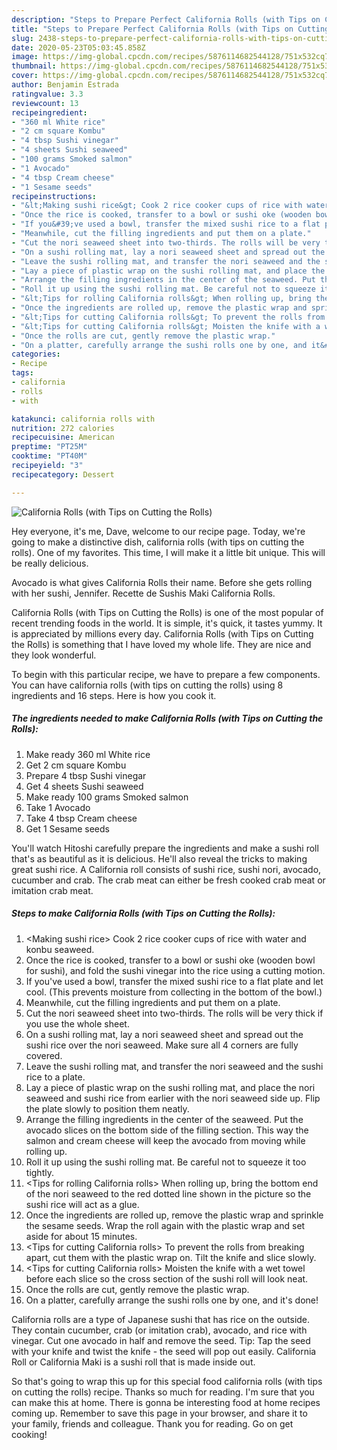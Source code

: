 ```yaml
---
description: "Steps to Prepare Perfect California Rolls (with Tips on Cutting the Rolls)"
title: "Steps to Prepare Perfect California Rolls (with Tips on Cutting the Rolls)"
slug: 2438-steps-to-prepare-perfect-california-rolls-with-tips-on-cutting-the-rolls
date: 2020-05-23T05:03:45.858Z
image: https://img-global.cpcdn.com/recipes/5876114682544128/751x532cq70/california-rolls-with-tips-on-cutting-the-rolls-recipe-main-photo.jpg
thumbnail: https://img-global.cpcdn.com/recipes/5876114682544128/751x532cq70/california-rolls-with-tips-on-cutting-the-rolls-recipe-main-photo.jpg
cover: https://img-global.cpcdn.com/recipes/5876114682544128/751x532cq70/california-rolls-with-tips-on-cutting-the-rolls-recipe-main-photo.jpg
author: Benjamin Estrada
ratingvalue: 3.3
reviewcount: 13
recipeingredient:
- "360 ml White rice"
- "2 cm square Kombu"
- "4 tbsp Sushi vinegar"
- "4 sheets Sushi seaweed"
- "100 grams Smoked salmon"
- "1 Avocado"
- "4 tbsp Cream cheese"
- "1 Sesame seeds"
recipeinstructions:
- "&lt;Making sushi rice&gt; Cook 2 rice cooker cups of rice with water and konbu seaweed."
- "Once the rice is cooked, transfer to a bowl or sushi oke (wooden bowl for sushi), and fold the sushi vinegar into the rice using a cutting motion."
- "If you&#39;ve used a bowl, transfer the mixed sushi rice to a flat plate and let cool. (This prevents moisture from collecting in the bottom of the bowl.)"
- "Meanwhile, cut the filling ingredients and put them on a plate."
- "Cut the nori seaweed sheet into two-thirds. The rolls will be very thick if you use the whole sheet."
- "On a sushi rolling mat, lay a nori seaweed sheet and spread out the sushi rice over the nori seaweed. Make sure all 4 corners are fully covered."
- "Leave the sushi rolling mat, and transfer the nori seaweed and the sushi rice to a plate."
- "Lay a piece of plastic wrap on the sushi rolling mat, and place the nori seaweed and sushi rice from earlier with the nori seaweed side up. Flip the plate slowly to position them neatly."
- "Arrange the filling ingredients in the center of the seaweed. Put the avocado slices on the bottom side of the filling section. This way the salmon and cream cheese will keep the avocado from moving while rolling up."
- "Roll it up using the sushi rolling mat. Be careful not to squeeze it too tightly."
- "&lt;Tips for rolling California rolls&gt; When rolling up, bring the bottom end of the nori seaweed to the red dotted line shown in the picture so the sushi rice will act as a glue."
- "Once the ingredients are rolled up, remove the plastic wrap and sprinkle the sesame seeds. Wrap the roll again with the plastic wrap and set aside for about 15 minutes."
- "&lt;Tips for cutting California rolls&gt; To prevent the rolls from breaking apart, cut them with the plastic wrap on. Tilt the knife and slice slowly."
- "&lt;Tips for cutting California rolls&gt; Moisten the knife with a wet towel before each slice so the cross section of the sushi roll will look neat."
- "Once the rolls are cut, gently remove the plastic wrap."
- "On a platter, carefully arrange the sushi rolls one by one, and it&#39;s done!"
categories:
- Recipe
tags:
- california
- rolls
- with

katakunci: california rolls with 
nutrition: 272 calories
recipecuisine: American
preptime: "PT25M"
cooktime: "PT40M"
recipeyield: "3"
recipecategory: Dessert

---
```



![California Rolls (with Tips on Cutting the Rolls)](https://img-global.cpcdn.com/recipes/5876114682544128/751x532cq70/california-rolls-with-tips-on-cutting-the-rolls-recipe-main-photo.jpg)

Hey everyone, it's me, Dave, welcome to our recipe page. Today, we're going to make a distinctive dish, california rolls (with tips on cutting the rolls). One of my favorites. This time, I will make it a little bit unique. This will be really delicious.

Avocado is what gives California Rolls their name. Before she gets rolling with her sushi, Jennifer. Recette de Sushis Maki California Rolls.

California Rolls (with Tips on Cutting the Rolls) is one of the most popular of recent trending foods in the world. It is simple, it's quick, it tastes yummy. It is appreciated by millions every day. California Rolls (with Tips on Cutting the Rolls) is something that I have loved my whole life. They are nice and they look wonderful.


To begin with this particular recipe, we have to prepare a few components. You can have california rolls (with tips on cutting the rolls) using 8 ingredients and 16 steps. Here is how you cook it.

<!--inarticleads1-->

##### The ingredients needed to make California Rolls (with Tips on Cutting the Rolls):

1. Make ready 360 ml White rice
1. Get 2 cm square Kombu
1. Prepare 4 tbsp Sushi vinegar
1. Get 4 sheets Sushi seaweed
1. Make ready 100 grams Smoked salmon
1. Take 1 Avocado
1. Take 4 tbsp Cream cheese
1. Get 1 Sesame seeds


You&#39;ll watch Hitoshi carefully prepare the ingredients and make a sushi roll that&#39;s as beautiful as it is delicious. He&#39;ll also reveal the tricks to making great sushi rice. A California roll consists of sushi rice, sushi nori, avocado, cucumber and crab. The crab meat can either be fresh cooked crab meat or imitation crab meat. 

<!--inarticleads2-->

##### Steps to make California Rolls (with Tips on Cutting the Rolls):

1. &lt;Making sushi rice&gt; Cook 2 rice cooker cups of rice with water and konbu seaweed.
1. Once the rice is cooked, transfer to a bowl or sushi oke (wooden bowl for sushi), and fold the sushi vinegar into the rice using a cutting motion.
1. If you&#39;ve used a bowl, transfer the mixed sushi rice to a flat plate and let cool. (This prevents moisture from collecting in the bottom of the bowl.)
1. Meanwhile, cut the filling ingredients and put them on a plate.
1. Cut the nori seaweed sheet into two-thirds. The rolls will be very thick if you use the whole sheet.
1. On a sushi rolling mat, lay a nori seaweed sheet and spread out the sushi rice over the nori seaweed. Make sure all 4 corners are fully covered.
1. Leave the sushi rolling mat, and transfer the nori seaweed and the sushi rice to a plate.
1. Lay a piece of plastic wrap on the sushi rolling mat, and place the nori seaweed and sushi rice from earlier with the nori seaweed side up. Flip the plate slowly to position them neatly.
1. Arrange the filling ingredients in the center of the seaweed. Put the avocado slices on the bottom side of the filling section. This way the salmon and cream cheese will keep the avocado from moving while rolling up.
1. Roll it up using the sushi rolling mat. Be careful not to squeeze it too tightly.
1. &lt;Tips for rolling California rolls&gt; When rolling up, bring the bottom end of the nori seaweed to the red dotted line shown in the picture so the sushi rice will act as a glue.
1. Once the ingredients are rolled up, remove the plastic wrap and sprinkle the sesame seeds. Wrap the roll again with the plastic wrap and set aside for about 15 minutes.
1. &lt;Tips for cutting California rolls&gt; To prevent the rolls from breaking apart, cut them with the plastic wrap on. Tilt the knife and slice slowly.
1. &lt;Tips for cutting California rolls&gt; Moisten the knife with a wet towel before each slice so the cross section of the sushi roll will look neat.
1. Once the rolls are cut, gently remove the plastic wrap.
1. On a platter, carefully arrange the sushi rolls one by one, and it&#39;s done!


California rolls are a type of Japanese sushi that has rice on the outside. They contain cucumber, crab (or imitation crab), avocado, and rice with vinegar. Cut one avocado in half and remove the seed. Tip: Tap the seed with your knife and twist the knife - the seed will pop out easily. California Roll or California Maki is a sushi roll that is made inside out. 

So that's going to wrap this up for this special food california rolls (with tips on cutting the rolls) recipe. Thanks so much for reading. I'm sure that you can make this at home. There is gonna be interesting food at home recipes coming up. Remember to save this page in your browser, and share it to your family, friends and colleague. Thank you for reading. Go on get cooking!
